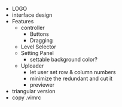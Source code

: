 - LOGO
- interface design
- Features
  - controller
    - Buttons
    - Dragging
  - Level Selector
  - Setting Panel
    - settable background color?
  - Uploader
    - let user set row & column numbers
    - minimize the redundant and cut it
    - previewer 
- triangular version
- copy .vimrc
